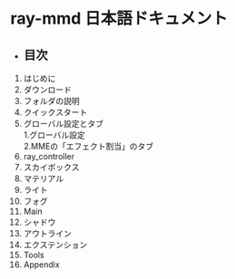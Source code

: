 # ray-mmd 日本語ドキュメント

* ## 目次

1. はじめに  
2. ダウンロード
3. フォルダの説明  
4. クイックスタート  
5. グローバル設定とタブ  
   1.グローバル設定  
   2.MMEの「エフェクト割当」のタブ
6. ray_controller  
7. スカイボックス  
8. マテリアル  
9. ライト  
10. フォグ  
11. Main  
12. シャドウ  
13. アウトライン  
14. エクステンション  
15. Tools  
16. Appendix  

<!---
* ## ライセンス
    本ドキュメントは下記ライセンスで提供されます。


    [License (MIT)](https://opensource.org/licenses/mit-license.php)  

	Copyright (C) 2018 GAJ.

    Permission is hereby granted, free of charge, to any person obtaining a copy of this software and associated documentation files (the "Software"), to deal in the Software without restriction, including without limitation the rights to use, copy, modify, merge, publish, distribute, sublicense, and/or sell copies of the Software, and to permit persons to whom the Software is furnished to do so, subject to the following conditions:  

    The above copyright notice and this permission notice shall be included in all copies or substantial portions of the Software.

    THE SOFTWARE IS PROVIDED "AS IS", WITHOUT WARRANTY OF ANY KIND, EXPRESS OR IMPLIED, INCLUDING BUT NOT LIMITED TO THE WARRANTIES OF MERCHANTABILITY, FITNESS FOR A PARTICULAR PURPOSE AND NONINFRINGEMENT. IN NO EVENT SHALL THE AUTHORS OR COPYRIGHT HOLDERS BE LIABLE FOR ANY CLAIM, DAMAGES OR OTHER LIABILITY, WHETHER IN AN ACTION OF CONTRACT, TORT OR OTHERWISE, ARISING FROM, OUT OF OR IN CONNECTION WITH THE SOFTWARE OR THE USE OR OTHER DEALINGS IN THE SOFTWARE.

* 参考：ライセンスの日本語約

    [ライセンス (MIT)](https://ja.osdn.net/projects/opensource/wiki/licenses%2FMIT_license)

	Copyright (C) 2018 GAJ.

    以下に定める条件に従い、本ソフトウェアおよび関連文書のファイル（以下「ソフトウェア」）の複製を取得するすべての人に対し、ソフトウェアを無制限に扱うことを無償で許可します。これには、ソフトウェアの複製を使用、複写、変更、結合、掲載、頒布、サブライセンス、および/または販売する権利、およびソフトウェアを提供する相手に同じことを許可する権利も無制限に含まれます。

    上記の著作権表示および本許諾表示を、ソフトウェアのすべての複製または重要な部分に記載するものとします。

    ソフトウェアは「現状のまま」で、明示であるか暗黙であるかを問わず、何らの保証もなく提供されます。ここでいう保証とは、商品性、特定の目的への適合性、および権利非侵害についての保証も含みますが、それに限定されるものではありません。 作者または著作権者は、契約行為、不法行為、またはそれ以外であろうと、ソフトウェアに起因または関連し、あるいはソフトウェアの使用またはその他の扱いによって生じる一切の請求、損害、その他の義務について何らの責任も負わないものとします。
--!>